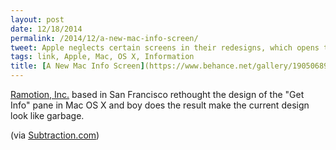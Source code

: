 ```yaml
---
layout: post
date: 12/18/2014
permalink: /2014/12/a-new-mac-info-screen/
tweet: Apple neglects certain screens in their redesigns, which opens the doors for others to make them look bad.
tags: link, Apple, Mac, OS X, Information
title: [A New Mac Info Screen](https://www.behance.net/gallery/19050689/MacOS-Get-Info-Design)
---
```


[Ramotion, Inc.](http://ramotion.com/) based in San Francisco rethought the design of the "Get Info" pane in Mac OS X and boy does the result make the current design look like garbage.

(via [Subtraction.com](http://www.subtraction.com/2014/12/17/get-info-redesigned/))